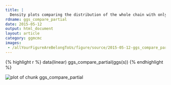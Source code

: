 ```yaml
---
title: |
  Density plots comparing the distribution of the whole chain with only its last part.
rdname: ggs_compare_partial
date: 2015-05-12
output: html_document
layout: article
category: ggmcmc
images:
 - /allYourFigureAreBelongToUs/figure/source/2015-05-12-ggs_compare_partial//ggs_compare_partial-1.png
---
```





{% highlight r %}
data(linear)
ggs_compare_partial(ggs(s))
{% endhighlight %}

![plot of chunk ggs_compare_partial](/allYourFigureAreBelongToUs/figure/source/2015-05-12-ggs_compare_partial/ggs_compare_partial-1.png) 